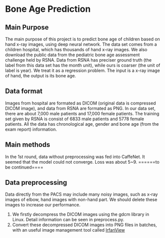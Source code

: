 # Bone Age Prediction
## Main Purpose
The main purpose of this project is to predict bone age of children based on hand x-ray images, using deep neural network. The data set comes from a children hospital, which has thousands of hand x-ray images. We also download the public data from the pediatric bone age assessment challenge held by RSNA. Data from RSNA has preciser ground truth (the label from this data set has the month unit), while ours is coarser (the unit of label is year).
We treat it as a regression problem. The input is a x-ray image of hand, the output is its bone age.
## Data format
Images from hospital are formated as DICOM (original data is compressed DICOM image), and data from RSNA are formated as PNG.
In our data set, there are about 7,000 male patients and 17,000 female patients. 
The training set given by RSNA is consist of 6833 male patients and 5778 female patients.
All the data has chronological age, gender and bone age (from the exam report) information.
## Main methods
In the 1st round, data without preprocessing was fed into CaffeNet. It seemed that the model could not converge. Loss was about 5~9.
======to be continued====
## Data preprocessing
Data directly from the PACS may include many noisy images, such as x-ray images of elbow, hand images with non-hand part. We should delete these images to increase our performance.
1. We firstly decompress the DICOM images using the gdcm library in Linux. Detail information can be seen in preprocess.py.
2. Convert these decompressed DICOM images into PNG files in batches, with an useful image management tool called [IrfanView](http://deanvaughan.org/wordpress/2013/05/how-to-batch-convert-dicom-to-jpeg/)
